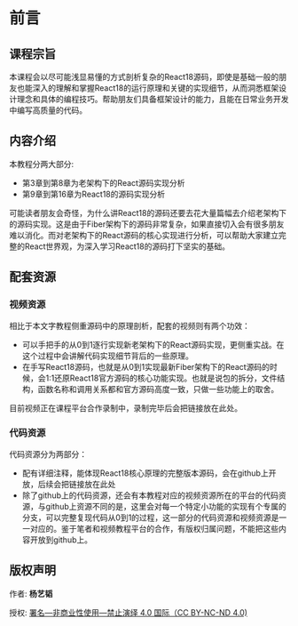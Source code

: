 # 前言
## 课程宗旨
本课程会以尽可能浅显易懂的方式剖析复杂的React18源码，即使是基础一般的朋友也能深入的理解和掌握React18的运行原理和关键的实现细节，从而洞悉框架设计理念和具体的编程技巧。帮助朋友们具备框架设计的能力，且能在日常业务开发中编写高质量的代码。
## 内容介绍
本教程分两大部分:
- 第3章到第8章为老架构下的React源码实现分析
- 第9章到第16章为React18的源码实现分析

可能读者朋友会奇怪，为什么讲React18的源码还要去花大量篇幅去介绍老架构下的源码实现。这是由于Fiber架构下的源码非常复杂，如果直接切入会有很多朋友难以消化。而对老架构下的React源码的核心实现进行分析，可以帮助大家建立完整的React世界观，为深入学习React18的源码打下坚实的基础。
## 配套资源
### 视频资源
相比于本文字教程侧重源码中的原理剖析，配套的视频则有两个功效：
- 可以手把手的从0到1逐行实现新老架构下的React源码实现，更侧重实战。在这个过程中会讲解代码实现细节背后的一些原理。
- 在手写React18源码，也就是从0到1实现最新Fiber架构下的React源码的时候，会1:1还原React18官方源码的核心功能实现。也就是说包的拆分，文件结构，函数名称和调用关系都和官方源码高度一致，只做一些功能上的取舍。

目前视频正在课程平台合作录制中，录制完毕后会把链接放在此处。

### 代码资源
代码资源分为两部分：
- 配有详细注释，能体现React18核心原理的完整版本源码，会在github上开放，后续会把链接放在此处
- 除了github上的代码资源，还会有本教程对应的视频资源所在的平台的代码资源，与github上资源不同的是，这里会对每一个特定小功能的实现有个专属的分支，可以完整复现代码从0到1的过程，这一部分的代码资源和视频资源是一一对应的。鉴于笔者和视频教程平台的合作，有版权归属问题，不能把这些内容开放到github上。
## 版权声明
作者: **杨艺韬**

授权: [署名—非商业性使用—禁止演绎 4.0 国际（CC BY-NC-ND 4.0)](https://creativecommons.org/licenses/by-nc-nd/4.0/)
